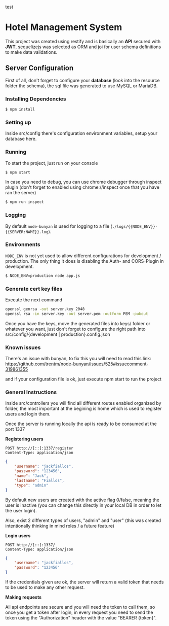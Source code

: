 test
# Hotel Management System

This project was created using restify and is basically an **API** secured with **JWT**, sequelizejs was selected as ORM and joi for user schema definitions to make data validations.

## Server Configuration

First of all, don't forget to configure your **database** (look into the resource folder the schema), the sql file was generated to use MySQL or MariaDB.

### Installing Dependencies

```bash
$ npm install
```

### Setting up

Inside src/config there's configuration environment variables, setup your database here.

### Running

To start the project, just run on your console
```bash
$ npm start
```

In case you need to debug, you can use chrome debugger through inspect plugin (don't forget to enabled using chrome://inspect once that you have ran the server)
```bash
$ npm run inspect
```

### Logging

By default `node-bunyan` is used for logging to a file (`./logs/{{NODE_ENV}}-{{SERVER:NAME}}.log`).

### Environments

`NODE_ENV` is not yet used to allow different configurations for development / production. The only thing it does is disabling the Auth- and CORS-Plugin in development.

```bash
$ NODE_ENV=production node app.js
```

### Generate cert key files

Execute the next command

```bash
openssl genrsa -out server.key 2048
openssl rsa -in server.key -out server.pem -outform PEM -pubout
```

Once you have the keys, move the generated files into keys/ folder or whatever you want, just don't forget to configure the right path into src/config/{development | production}.config.json

### Known issues

There's an issue with bunyan, to fix this you will need to read this link:
https://github.com/trentm/node-bunyan/issues/525#issuecomment-319861355

and if your configuration file is ok, just execute npm start to run the project

### General Instructions

Inside src/controllers you will find all different routes enabled organized by folder, the most important at the begining is home which is used to register users and login them.

Once the server is running locally the api is ready to be consumed at the port 1337

**Registering users**

	POST http://[::]:1337/register
	Content-Type: application/json


```json
{
	"username": "jackfiallos",
	"password": "123456",
	"name": "Jack",
	"lastname": "Fiallos",
	"type": "admin"
}
```

By default new users are created with the active flag 0/false, meaning the user is inactive (you can change this directly in your local DB in order to let the user login).

Also, exist 2 different types of users, "admin" and "user" (this was created intentionally thinking in mind roles / a future feature)

**Login users**

	POST http://[::]:1337/
	Content-Type: application/json


```json
{
	"username": "jackfiallos",
	"password": "123456"
}
```

If the credentials given are ok, the server will return a valid token that needs to be used to make any other request.

**Making requests**

All api endpoints are secure and you will need the token to call them, so once you get a token after login, in every request you need to send the token using the "Authorization" header with the value "BEARER {token}".

